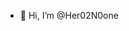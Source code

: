 - 👋 Hi, I’m @Her02N0one

<!---
Her02N0one/Her02N0one is a ✨ special ✨ repository because its `README.md` (this file) appears on your GitHub profile.
You can click the Preview link to take a look at your changes.
--->
